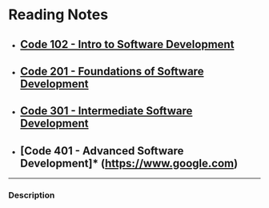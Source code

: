 # Reading Notes

* ## [Code 102 - Intro to Software Development](https://bayanabualhaj.github.io/Reading-notes102/)

* ## [Code 201 - Foundations of Software Development](https://bayanabualhaj.github.io/reading-notes201/code-201-reading-notes)

* ## [Code 301 - Intermediate Software Development](https://www.google.com)

* ## [Code 401 - Advanced Software Development]* (https://www.google.com)


______

### Description 
